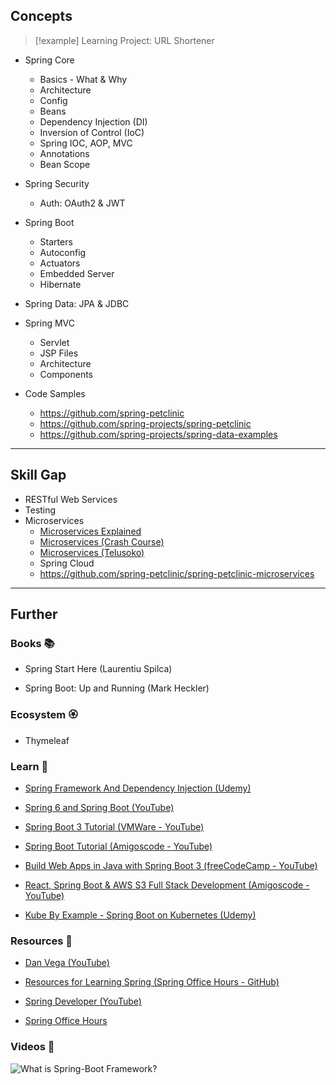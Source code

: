## Concepts

> [!example] Learning Project: URL Shortener

- Spring Core
    - Basics - What & Why
    - Architecture
    - Config
    - Beans
    - Dependency Injection (DI)
    - Inversion of Control (IoC)
    - Spring IOC, AOP, MVC
    - Annotations
    - Bean Scope
- Spring Security
    - Auth: OAuth2 & JWT
- Spring Boot
    - Starters
    - Autoconfig
    - Actuators
    - Embedded Server
    - Hibernate
- Spring Data: JPA & JDBC
- Spring MVC
    - Servlet
    - JSP Files
    - Architecture
    - Components

- Code Samples
    - https://github.com/spring-petclinic
    - https://github.com/spring-projects/spring-petclinic
    - https://github.com/spring-projects/spring-data-examples

---

## Skill Gap

- RESTful Web Services
- Testing
- Microservices
    - [Microservices Explained](https://www.youtube.com/watch?v=bHEmp5YIUI4)
    - [Microservices (Crash Course)](https://www.youtube.com/watch?v=T-m7ZFxeg1A)
    - [Microservices (Telusoko)](https://www.youtube.com/watch?v=Jl9OKQ92SJU&t=36392s)
    - Spring Cloud 
    - https://github.com/spring-petclinic/spring-petclinic-microservices

---

## Further

### Books 📚

- Spring Start Here (Laurentiu Spilca)

- Spring Boot: Up and Running (Mark Heckler)

### Ecosystem 🏵

- Thymeleaf

### Learn 🧠

- [Spring Framework And Dependency Injection (Udemy)](https://www.udemy.com/course/spring-framework-video-tutorial/)

- [Spring 6 and Spring Boot (YouTube)](https://www.youtube.com/playlist?list=PLsyeobzWxl7qbKoSgR5ub6jolI8-ocxCF) 

- [Spring Boot 3 Tutorial (VMWare - YouTube)](https://www.youtube.com/watch?v=UgX5lgv4uVM)

- [Spring Boot Tutorial (Amigoscode - YouTube)](https://www.youtube.com/watch?v=9SGDpanrc8U)

- [Build Web Apps in Java with Spring Boot 3 (freeCodeCamp - YouTube)](https://www.youtube.com/watch?v=31KTdfRH6nY)

- [React, Spring Boot & AWS S3 Full Stack Development (Amigoscode - YouTube)](https://www.youtube.com/watch?v=9i1gQ7w2V24)

- [Kube By Example - Spring Boot on Kubernetes (Udemy)](https://www.udemy.com/course/kube-by-example-spring-boot-on-kubernetes/)

### Resources 🧩

- [Dan Vega (YouTube)](https://www.youtube.com/@DanVega/videos)

- [Resources for Learning Spring (Spring Office Hours - GitHub)](https://github.com/spring-office-hours/resources-learning-spring)

- [Spring Developer (YouTube)](https://www.youtube.com/@SpringSourceDev/videos)

- [Spring Office Hours](https://springofficehours.io/)

### Videos 🎥

![What is Spring-Boot Framework?](https://www.youtube.com/watch?v=LSEYdU8Dp9Y)